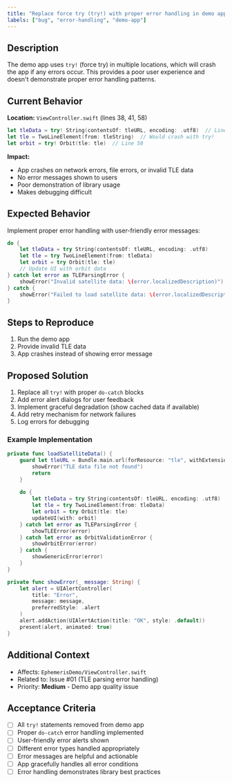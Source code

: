 ```yaml
---
title: "Replace force try (try!) with proper error handling in demo app"
labels: ["bug", "error-handling", "demo-app"]
---
```


## Description

The demo app uses `try!` (force try) in multiple locations, which will crash the app if any errors occur. This provides a poor user experience and doesn't demonstrate proper error handling patterns.

## Current Behavior

**Location:** `ViewController.swift` (lines 38, 41, 58)

```swift
let tleData = try! String(contentsOf: tleURL, encoding: .utf8)  // Line 38
let tle = TwoLineElement(from: tleString)  // Would crash with try!
let orbit = try! Orbit(tle: tle)  // Line 58
```

**Impact:**
- App crashes on network errors, file errors, or invalid TLE data
- No error messages shown to users
- Poor demonstration of library usage
- Makes debugging difficult

## Expected Behavior

Implement proper error handling with user-friendly error messages:

```swift
do {
    let tleData = try String(contentsOf: tleURL, encoding: .utf8)
    let tle = try TwoLineElement(from: tleData)
    let orbit = try Orbit(tle: tle)
    // Update UI with orbit data
} catch let error as TLEParsingError {
    showError("Invalid satellite data: \(error.localizedDescription)")
} catch {
    showError("Failed to load satellite data: \(error.localizedDescription)")
}
```

## Steps to Reproduce

1. Run the demo app
2. Provide invalid TLE data
3. App crashes instead of showing error message

## Proposed Solution

1. Replace all `try!` with proper `do-catch` blocks
2. Add error alert dialogs for user feedback
3. Implement graceful degradation (show cached data if available)
4. Add retry mechanism for network failures
5. Log errors for debugging

### Example Implementation

```swift
private func loadSatelliteData() {
    guard let tleURL = Bundle.main.url(forResource: "tle", withExtension: "txt") else {
        showError("TLE data file not found")
        return
    }
    
    do {
        let tleData = try String(contentsOf: tleURL, encoding: .utf8)
        let tle = try TwoLineElement(from: tleData)
        let orbit = try Orbit(tle: tle)
        updateUI(with: orbit)
    } catch let error as TLEParsingError {
        showTLEError(error)
    } catch let error as OrbitValidationError {
        showOrbitError(error)
    } catch {
        showGenericError(error)
    }
}

private func showError(_ message: String) {
    let alert = UIAlertController(
        title: "Error",
        message: message,
        preferredStyle: .alert
    )
    alert.addAction(UIAlertAction(title: "OK", style: .default))
    present(alert, animated: true)
}
```

## Additional Context

- Affects: `EphemerisDemo/ViewController.swift`
- Related to: Issue #01 (TLE parsing error handling)
- Priority: **Medium** - Demo app quality issue

## Acceptance Criteria

- [ ] All `try!` statements removed from demo app
- [ ] Proper `do-catch` error handling implemented
- [ ] User-friendly error alerts shown
- [ ] Different error types handled appropriately
- [ ] Error messages are helpful and actionable
- [ ] App gracefully handles all error conditions
- [ ] Error handling demonstrates library best practices
